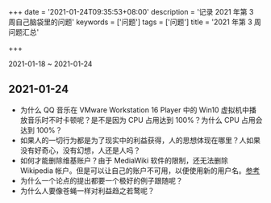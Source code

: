 +++
date = '2021-01-24T09:35:53+08:00'
description = '记录 2021 年第 3 周自己脑袋里的问题'
keywords = ['问题']
tags = ['问题']
title = '2021 年第 3 周问题汇总'

+++

2021-01-18 ~ 2021-01-24

## 2021-01-24

- 为什么 QQ 音乐在 VMware Workstation 16 Player 中的 Win10 虚拟机中播放音乐时不时卡顿呢？是不是因为 CPU 占用达到 100%？为什么 CPU 占用会达到 100%？
- 如果人的一切行为都是为了现实中的利益获得，人的思想体现在哪里？人如果没有好奇心，没有幻想，人还是人吗？
- 如何才能删除维基账户？由于 MediaWiki 软件的限制，还无法删除 Wikipedia 帐户。但是可以让自己的账户不可用，以便使用新的用户名。[参考](https://www.wikihow.com/Delete-Your-Wikipedia-Account)
- 为什么一个论点的提出都要一个极好的例子跟随呢？
- 为什么人要像苍蝇一样对利益趋之若鹜呢？
